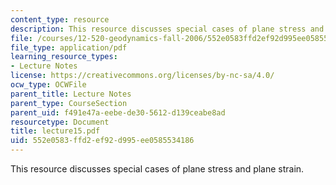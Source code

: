 ```yaml
---
content_type: resource
description: This resource discusses special cases of plane stress and plane strain.
file: /courses/12-520-geodynamics-fall-2006/552e0583ffd2ef92d995ee0585534186_lecture15.pdf
file_type: application/pdf
learning_resource_types:
- Lecture Notes
license: https://creativecommons.org/licenses/by-nc-sa/4.0/
ocw_type: OCWFile
parent_title: Lecture Notes
parent_type: CourseSection
parent_uid: f491e47a-eebe-de30-5612-d139ceabe8ad
resourcetype: Document
title: lecture15.pdf
uid: 552e0583-ffd2-ef92-d995-ee0585534186
---
```

This resource discusses special cases of plane stress and plane strain.